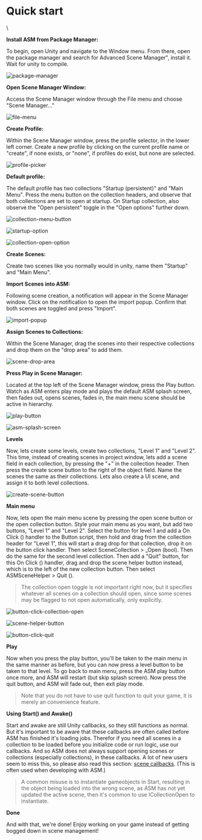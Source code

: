 # Quick start

\


**Install ASM from Package Manager:**

To begin, open Unity and navigate to the Window menu. From there, open the package manager and search for Advanced Scene Manager", install it. Wait for unity to compile.

![package-manager](../image/package-manager.png)

**Open Scene Manager Window:**

Access the Scene Manager window through the File menu and choose "Scene Manager..."

![file-menu](../image/file-menu.png)

**Create Profile:**

Within the Scene Manager window, press the profile selector, in the lower left corner. Create a new profile by clicking on the current profile name or "create", if none exists, or "none", if profiles do exist, but none are selected.

![profile-picker](../image/profile-picker.png)

**Default profile:**

The default profile has two collections "Startup (persistent)" and "Main Menu". Press the menu button on the collection headers, and observe that both collections are set to open at startup. On Startup collection, also observe the "Open persistent" toggle in the "Open options" further down.

![collection-menu-button](../image/collection-menu-button.png)

![startup-option](../image/startup-option.png)

![collection-open-option](../image/collection-open-option.png)

**Create Scenes:**

Create two scenes like you normally would in unity, name them "Startup" and "Main Menu".

**Import Scenes into ASM:**

Following scene creation, a notification will appear in the Scene Manager window. Click on the notification to open the import popup. Confirm that both scenes are toggled and press "Import".

![import-popup](../image/import-popup.png)

**Assign Scenes to Collections:**

Within the Scene Manager, drag the scenes into their respective collections and drop them on the "drop area" to add them.

![scene-drop-area](../image/scene-drop-area.png)

**Press Play in Scene Manager:**

Located at the top left of the Scene Manager window, press the Play button. Watch as ASM enters play mode and plays the default ASM splash screen, then fades out, opens scenes, fades in, the main menu scene should be active in hierarchy.

![play-button](../image/play-button.png)

![asm-splash-screen](../image/asm-splash-screen.png)

**Levels**

Now, lets create some levels, create two collections, "Level 1" and "Level 2". This time, instead of creating scenes in project window, lets add a scene field in each collection, by pressing the "+" in the collection header. Then press the create scene button to the right of the object field. Name the scenes the same as their collections. Lets also create a UI scene, and assign it to both level collections.

![create-scene-button](../image/create-scene-button.png)

**Main menu**

Now, lets open the main menu scene by pressing the open scene button or the open collection button. Style your main menu as you want, but add two buttons, "Level 1" and "Level 2". Select the button for level 1 and add a On Click () handler to the Button script, then hold and drag from the collection header for "Level 1", this will start a drag drop for that collection, drop it on the button click handler. Then select SceneCollection > \_Open (bool). Then do the same for the second level collection. Then add a "Quit" button, for this On Click () handler, drag and drop the scene helper button instead, which is to the left of the new collection button. Then select ASMSceneHelper > Quit ().

> The collection open toggle is not important right now, but it specifies whatever all scenes on a collection should open, since some scenes may be flagged to not open automatically, only explicitly.

![button-click-collection-open](../image/button-click-collection-open.png)

![scene-helper-button](../image/scene-helper-button.png)

![button-click-quit](../image/button-click-quit.png)

**Play**

Now when you press the play button, you'll be taken to the main menu in the same manner as before, but you can now press a level button to be taken to that level. To go back to main menu, press the ASM play button once more, and ASM will restart (but skip splash screen). Now press the quit button, and ASM will fade out, then exit play mode.

> Note that you do not have to use quit function to quit your game, it is merely an convenience feature.

**Using Start() and Awake()**

Start and awake are still Unity callbacks, so they still functions as normal. But it's important to be aware that these callbacks are often called before ASM has finished it's loading jobs. Therefor if you need all scenes in a collection to be loaded before you initialize code or run logic, use our callbacks. And so ASM does not always support opening scenes or collections (especially collections), in these callbacks. A lot of new users seem to miss this, so please also read this section: [scene callbacks](Callbacks.md). (This is often used when developing with ASM.)

> A common misuse is to instantiate gameobjects in Start, resulting in the object being loaded into the wrong scene, as ASM has not yet updated the active scene, then it's common to use ICollectionOpen to instantiate.

**Done**

And with that, we're done! Enjoy working on your game instead of getting bogged down in scene management!

